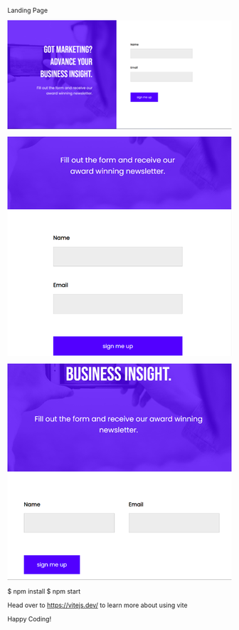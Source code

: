Landing Page


![Alt text](<Screenshot 2023-12-13 091559.png>)


![Alt text](<Screenshot 2023-12-13 091636.png>)


![Alt text](<Screenshot 2023-12-13 092428.png>)


$ npm install
$ npm start


Head over to https://vitejs.dev/ to learn more about using vite


Happy Coding!
